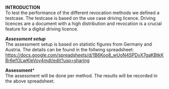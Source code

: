 **INTRODUCTION** </br>
To test the performance of the different revocation methods we defined a testcase. The testcase is based on the use case driving licence.
Driving licences are a document with a high distribution and revocation is a crucial feature for a digital driving licence.

***Assessment setup***</br>
The assessment setup is based on statistic figures from Germany and Austria.
The details can be found in the follwing spreadsheet:
https://docs.google.com/spreadsheets/d/1B6Koo8_wUoN4SPDvX7gaKBtkKBr6efOLwKIeVoy4mdI/edit?usp=sharing

**Assessment***</br>
The assessment will be done per method. The results will be recorded in the above spreadsheet.



